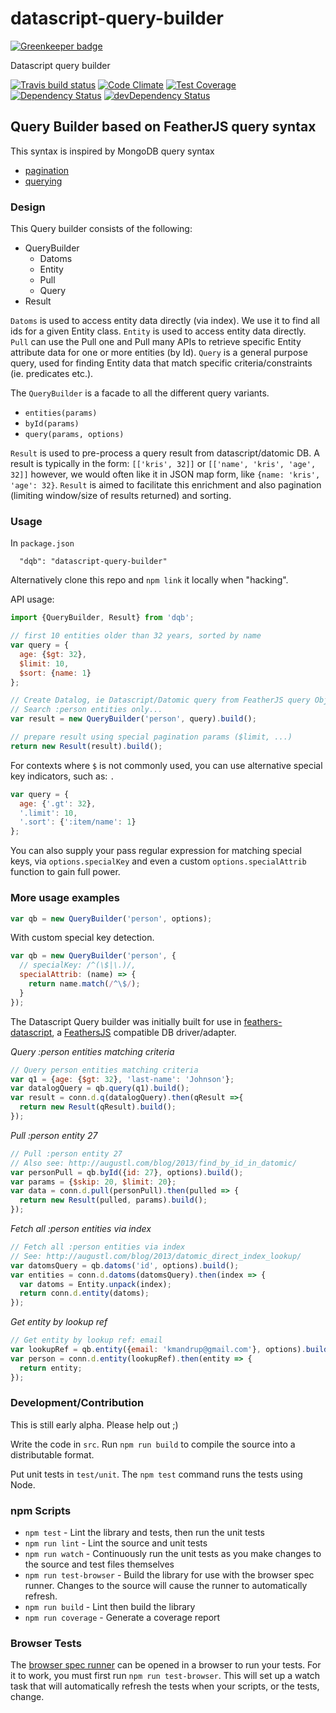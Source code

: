 # datascript-query-builder

[![Greenkeeper badge](https://badges.greenkeeper.io/kristianmandrup/datascript-query-builder.svg)](https://greenkeeper.io/)

Datascript query builder

[![Travis build status](http://img.shields.io/travis/kristianmandrup/datascript-query-builder.svg?style=flat)](https://travis-ci.org/kristianmandrup/datascript-query-builder)
[![Code Climate](https://codeclimate.com/github/kristianmandrup/datascript-query-builder/badges/gpa.svg)](https://codeclimate.com/github/kristianmandrup/datascript-query-builder)
[![Test Coverage](https://codeclimate.com/github/kristianmandrup/datascript-query-builder/badges/coverage.svg)](https://codeclimate.com/github/kristianmandrup/datascript-query-builder)
[![Dependency Status](https://david-dm.org/kristianmandrup/datascript-query-builder.svg)](https://david-dm.org/kristianmandrup/datascript-query-builder)
[![devDependency Status](https://david-dm.org/kristianmandrup/datascript-query-builder/dev-status.svg)](https://david-dm.org/kristianmandrup/datascript-query-builder#info=devDependencies)

## Query Builder based on FeatherJS query syntax

This syntax is inspired by MongoDB query syntax

- [pagination](http://docs.feathersjs.com/databases/pagination.html)
- [querying](http://docs.feathersjs.com/databases/querying.html)

### Design

This Query builder consists of the following:
- QueryBuilder
  - Datoms
  - Entity
  - Pull
  - Query
- Result

`Datoms` is used to access entity data directly (via index). We use it to find all ids for a given Entity class. `Entity` is used to access entity data directly. `Pull` can use the Pull one and Pull many APIs to retrieve specific Entity attribute data for one or more entities (by Id).
`Query` is a general purpose query, used for finding Entity data that match specific criteria/constraints (ie. predicates etc.).

The `QueryBuilder` is a facade to all the different query variants.
- `entities(params)`
- `byId(params)`
- `query(params, options)`

`Result` is used to pre-process a query result from datascript/datomic DB.
A result is typically in the form: `[['kris', 32]]` or `[['name', 'kris', 'age', 32]]`
however, we would often like it in JSON map form, like `{name: 'kris', 'age': 32}`.
`Result` is aimed to facilitate this enrichment and also pagination (limiting window/size of results returned) and sorting.

### Usage

In `package.json`

```
  "dqb": "datascript-query-builder"
```

Alternatively clone this repo and `npm link` it locally when "hacking".

API usage:

```js
import {QueryBuilder, Result} from 'dqb';

// first 10 entities older than 32 years, sorted by name
var query = {
  age: {$gt: 32},
  $limit: 10,
  $sort: {name: 1}
};

// Create Datalog, ie Datascript/Datomic query from FeatherJS query Object
// Search :person entities only...
var result = new QueryBuilder('person', query).build();

// prepare result using special pagination params ($limit, ...)
return new Result(result).build();
```

For contexts where `$` is not commonly used, you can use
alternative special key indicators, such as: `.`

```js
var query = {
  age: {'.gt': 32},
  '.limit': 10,
  '.sort': {':item/name': 1}
};
```

You can also supply your pass regular expression for matching special keys, via `options.specialKey` and even
a custom `options.specialAttrib` function to gain full power.

### More usage examples

```js
var qb = new QueryBuilder('person', options);
```

With custom special key detection.

```js
var qb = new QueryBuilder('person', {
  // specialKey: /^(\$|\.)/,
  specialAttrib: (name) => {
    return name.match(/^\$/);
  }
});
```

The Datascript Query builder was initially built for use in [feathers-datascript](https://github.com/kristianmandrup/feathers-datascript), a [FeathersJS](www.feathersjs.com) compatible DB driver/adapter.

*Query :person entities matching criteria*

```js
// Query person entities matching criteria
var q1 = {age: {$gt: 32}, 'last-name': 'Johnson'};
var datalogQuery = qb.query(q1).build();
var result = conn.d.q(datalogQuery).then(qResult =>{
  return new Result(qResult).build();
});
```

*Pull :person entity 27*

```js
// Pull :person entity 27
// Also see: http://augustl.com/blog/2013/find_by_id_in_datomic/
var personPull = qb.byId({id: 27}, options).build();
var params = {$skip: 20, $limit: 20};
var data = conn.d.pull(personPull).then(pulled => {
  return new Result(pulled, params).build();  
});
```

*Fetch all :person entities via index*

```js
// Fetch all :person entities via index
// See: http://augustl.com/blog/2013/datomic_direct_index_lookup/
var datomsQuery = qb.datoms('id', options).build();
var entities = conn.d.datoms(datomsQuery).then(index => {
  var datoms = Entity.unpack(index);
  return conn.d.entity(datoms);
});
```

*Get entity by lookup ref*

```js
// Get entity by lookup ref: email
var lookupRef = qb.entity({email: 'kmandrup@gmail.com'}, options).build();
var person = conn.d.entity(lookupRef).then(entity => {
  return entity;
});
```

### Development/Contribution

This is still early alpha. Please help out ;)

Write the code in `src`. Run `npm run build` to compile the source into a distributable format.

Put unit tests in `test/unit`. The `npm test` command runs the tests using Node.

### npm Scripts

- `npm test` - Lint the library and tests, then run the unit tests
- `npm run lint` - Lint the source and unit tests
- `npm run watch` - Continuously run the unit tests as you make changes to the source
   and test files themselves
- `npm run test-browser` - Build the library for use with the browser spec runner.
  Changes to the source will cause the runner to automatically refresh.
- `npm run build` - Lint then build the library
- `npm run coverage` - Generate a coverage report

### Browser Tests

The [browser spec runner](https://github.com/babel/generator-babel-boilerplate/blob/master/test/runner.html)
can be opened in a browser to run your tests. For it to work, you must first run `npm run test-browser`. This
will set up a watch task that will automatically refresh the tests when your scripts, or the tests, change.
